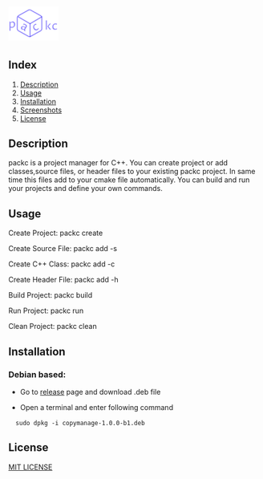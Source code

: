 <h1> <img src="./image/icon.png"
  width="100"> 
</h1>

## Index

1. [Description](#description)
2. [Usage](#usage)
3. [Installation](#installation)
3. [Screenshots](#screenshots)
4. [License](#license)

## Description

packc is a project manager for C++.
You can create project or add classes,source files, or header files to your existing packc project. 
In same time this files add to your cmake file automatically.
You can build and run your projects and define your own commands.

## Usage

Create Project:	packc create

Create Source File:	packc add -s <filename>

Create C++ Class:	packc add -c <filename>

Create Header File:	packc add -h <filename>

Build Project:	 packc build

Run Project:	 packc run

Clean Project:	 packc clean

## Installation

### Debian based:
- Go to [release](https://github.com/mehmetalicayhan/cppmac/releases/tag/v0.0.2) page and download .deb file

- Open a terminal and enter following command

```
  sudo dpkg -i copymanage-1.0.0-b1.deb
```

## License
[MIT LICENSE](./LICENSE)